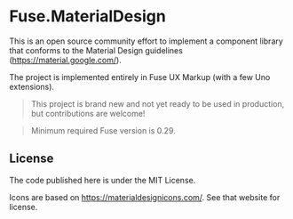# Fuse.MaterialDesign

This is an open source community effort to implement a component library that conforms to the Material Design guidelines (https://material.google.com/).

The project is implemented entirely in Fuse UX Markup (with a few Uno extensions).

> This project is brand new and not yet ready to be used in production, but contributions are welcome!

>  Minimum required Fuse version is 0.29.

## License

The code published here is under the MIT License.

Icons are based on https://materialdesignicons.com/. See that website for license.
